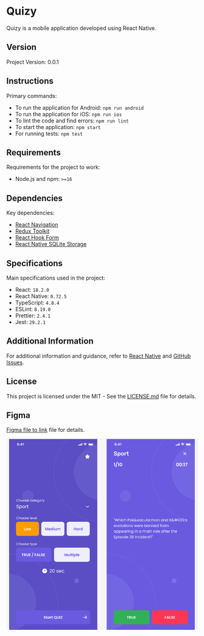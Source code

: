 # Quizy

Quizy is a mobile application developed using React Native.

## Version

Project Version: 0.0.1

## Instructions

Primary commands:

- To run the application for Android: `npm run android`
- To run the application for iOS: `npm run ios`
- To lint the code and find errors: `npm run lint`
- To start the application: `npm start`
- For running tests: `npm test`

## Requirements

Requirements for the project to work:

- Node.js and npm: `>=16`

## Dependencies

Key dependencies:

- [React Navigation](https://reactnavigation.org/)
- [Redux Toolkit](https://redux-toolkit.js.org/)
- [React Hook Form](https://react-hook-form.com/)
- [React Native SQLite Storage](https://github.com/andpor/react-native-sqlite-storage)

## Specifications

Main specifications used in the project:

- React: `18.2.0`
- React Native: `0.72.5`
- TypeScript: `4.8.4`
- ESLint: `8.19.0`
- Prettier: `2.4.1`
- Jest: `29.2.1`

## Additional Information

For additional information and guidance, refer to [React Native](https://reactnative.dev/) and [GitHub Issues](link-to-issues).

## License

This project is licensed under the MIT - See the [LICENSE.md](LICENSE.md) file for details.

## Figma

[Figma file to link](https://www.figma.com/file/KI6qYnJr8GoexVQpynxeNd/Quizy?type=design&node-id=1-2&mode=design&t=tbbPXUyS5apYqEml-0) file for details.

 ![Quizy](quizy.png)
